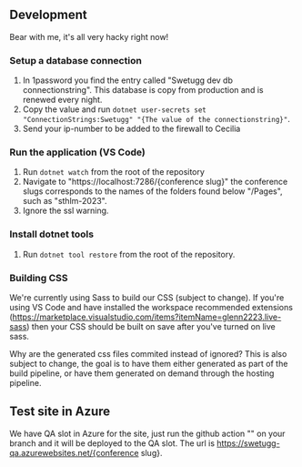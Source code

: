 ## Development
Bear with me, it's all very hacky right now!

### Setup a database connection
1. In 1password you find the entry called "Swetugg dev db connectionstring". This database is copy from production and is renewed every night.
2. Copy the value and run `dotnet user-secrets set "ConnectionStrings:Swetugg" "{The value of the connectionstring}"`.
3. Send your ip-number to be added to the firewall to Cecilia 

### Run the application (VS Code)
1. Run `dotnet watch` from the root of the repository
2. Navigate to "https://localhost:7286/{conference slug}" the conference slugs corresponds to the names of the folders found below "/Pages", such as "sthlm-2023".
3. Ignore the ssl warning.

### Install dotnet tools
1. Run `dotnet tool restore` from the root of the repository.

### Building CSS
We're currently using Sass to build our CSS (subject to change). If you're using VS Code and have installed the workspace recommended extensions (https://marketplace.visualstudio.com/items?itemName=glenn2223.live-sass) then your CSS should be built on save after you've turned on live sass.

Why are the generated css files commited instead of ignored? This is also subject to change, the goal is to have them either generated as part of the build pipeline, or have them generated on demand through the hosting pipeline.

## Test site in Azure
We have QA slot in Azure for the site, just run the github action "" on your branch and it will be deployed to the QA slot. The url is https://swetugg-qa.azurewebsites.net/{conference slug}.